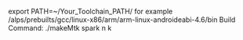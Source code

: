 export PATH=~/Your_Toolchain_PATH/
for example /alps/prebuilts/gcc/linux-x86/arm/arm-linux-androideabi-4.6/bin
Build Command:
./makeMtk spark n k
